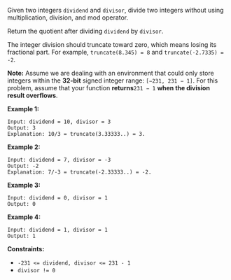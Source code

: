 Given two integers `dividend` and `divisor`, divide two integers without using
multiplication, division, and mod operator.

Return the quotient after dividing `dividend` by `divisor`.

The integer division should truncate toward zero, which means losing its
fractional part. For example, `truncate(8.345) = 8` and `truncate(-2.7335) =
-2`.

**Note:** Assume we are dealing with an environment that could only store
integers within the **32-bit** signed integer range: `[−231, 231 − 1]`. For
this problem, assume that your function **returns**`231 − 1` **when the
division result overflows**.



**Example 1:**

    
    
    Input: dividend = 10, divisor = 3
    Output: 3
    Explanation: 10/3 = truncate(3.33333..) = 3.
    

**Example 2:**

    
    
    Input: dividend = 7, divisor = -3
    Output: -2
    Explanation: 7/-3 = truncate(-2.33333..) = -2.
    

**Example 3:**

    
    
    Input: dividend = 0, divisor = 1
    Output: 0
    

**Example 4:**

    
    
    Input: dividend = 1, divisor = 1
    Output: 1
    



**Constraints:**

  * `-231 <= dividend, divisor <= 231 - 1`
  * `divisor != 0`

